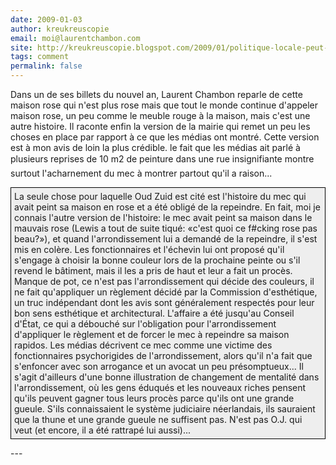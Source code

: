 ```yaml
---
date: 2009-01-03
author: kreukreuscopie
email: moi@laurentchambon.com
site: http://kreukreuscopie.blogspot.com/2009/01/politique-locale-peut-mieux-faire.html
tags: comment
permalink: false
---
```


<p>
Dans un de ses billets du nouvel an, Laurent Chambon reparle de cette maison rose qui n'est plus rose mais que tout le monde continue d'appeler maison rose, un peu comme le meuble rouge à la maison, mais c'est une autre histoire. Il raconte enfin la version de la mairie qui remet un peu les choses en place par rapport à ce que les médias ont montré. Cette version est à mon avis de loin la plus crédible. le fait que les médias ait parlé à plusieurs reprises de 10 m2 de peinture dans une rue insignifiante montre surtout l'acharnement du mec à montrer partout qu'il a raison...
</p>
<p style="border:1px solid black; background-color:#EEEEEE; padding:5px;">
La seule chose pour laquelle Oud Zuid est cité est l'histoire du mec qui avait peint sa maison en rose et a été obligé de la repeindre. En fait, moi je connais l'autre version de l'histoire: le mec avait peint sa maison dans le mauvais rose (Lewis a tout de suite tiqué: «c'est quoi ce f#cking rose pas beau?»), et quand l'arrondissement lui a demandé de la repeindre, il s'est mis en colère. Les fonctionnaires et l'échevin lui ont proposé qu'il s'engage à choisir la bonne couleur lors de la prochaine peinte ou s'il revend le bâtiment, mais il les a pris de haut et leur a fait un procès. Manque de pot, ce n'est pas l'arrondissement qui décide des couleurs, il ne fait qu'appliquer un règlement décidé par la Commission d'esthétique, un truc indépendant dont les avis sont généralement respectés pour leur bon sens esthétique et architectural. L'affaire a été jusqu'au Conseil d'État, ce qui a débouché sur l'obligation pour l'arrondissement d'appliquer le règlement et de forcer le mec à repeindre sa maison rapidos. Les médias décrivent ce mec comme une victime des fonctionnaires psychorigides de l'arrondissement, alors qu'il n'a fait que s'enfoncer avec son arrogance et un avocat un peu présomptueux... Il s'agit d'ailleurs d'une bonne illustration de changement de mentalité dans l'arrondissement, où les gens éduqués et les nouveaux riches pensent qu'ils peuvent gagner tous leurs procès parce qu'ils ont une grande gueule. S'ils connaissaient le système judiciaire néerlandais, ils sauraient que la thune et une grande gueule ne suffisent pas. N'est pas O.J. qui veut (et encore, il a été rattrapé lui aussi)...
</p>
---